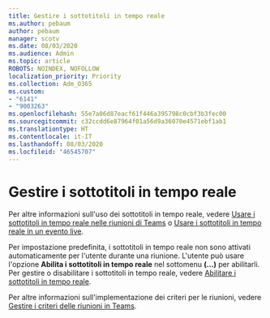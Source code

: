 ```yaml
---
title: Gestire i sottotitoli in tempo reale
ms.author: pebaum
author: pebaum
manager: scotv
ms.date: 08/03/2020
ms.audience: Admin
ms.topic: article
ROBOTS: NOINDEX, NOFOLLOW
localization_priority: Priority
ms.collection: Adm_O365
ms.custom:
- "6141"
- "9003263"
ms.openlocfilehash: 55e7a06d87eacf61f446a395798c0cbf3b3fec00
ms.sourcegitcommit: c32ccdd6e87964f01a56d9a36070e4571ebf1ab1
ms.translationtype: HT
ms.contentlocale: it-IT
ms.lasthandoff: 08/03/2020
ms.locfileid: "46545707"
---
```

# <a name="manage-live-captions"></a>Gestire i sottotitoli in tempo reale

Per altre informazioni sull'uso dei sottotitoli in tempo reale, vedere [Usare i sottotitoli in tempo reale nelle riunioni di Teams](https://support.microsoft.com/office/use-live-captions-in-a-teams-meeting-4be2d304-f675-4b57-8347-cbd000a21260) o [Usare i sottotitoli in tempo reale in un evento live](https://support.microsoft.com/office/use-live-captions-in-a-live-event-1d6778d4-6c65-4189-ab13-e2d77beb9e2a).  

Per impostazione predefinita, i sottotitoli in tempo reale non sono attivati automaticamente per l'utente durante una riunione. L'utente può usare l'opzione **Abilita i sottotitoli in tempo reale** nel sottomenu **(...)** per abilitarli. Per gestire o disabilitare i sottotitoli in tempo reale, vedere [Abilitare i sottotitoli in tempo reale](https://docs.microsoft.com/microsoftteams/meeting-policies-in-teams#enable-live-captions).

Per altre informazioni sull'implementazione dei criteri per le riunioni, vedere [Gestire i criteri delle riunioni in Teams](https://docs.microsoft.com/microsoftteams/meeting-policies-in-teams).